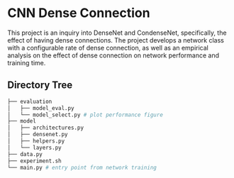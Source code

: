 # CNN Dense Connection
This project is an inquiry into DenseNet and CondenseNet, specifically, the effect of having dense connections. The project develops a network class with a configurable rate of dense connection, as well as an empirical analysis on the effect of dense connection on network performance and training time.

## Directory Tree
```bash
├── evaluation
│   ├── model_eval.py
│   └── model_select.py # plot performance figure
├── model
│   ├── architectures.py
│   ├── densenet.py
│   ├── helpers.py
│   └── layers.py
├── data.py
├── experiment.sh
└── main.py # entry point from network training
```
